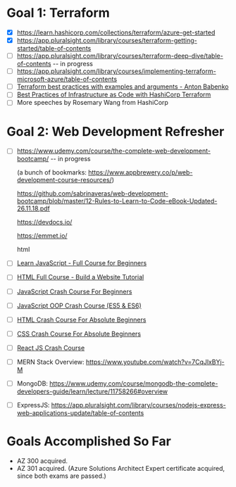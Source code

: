 # Goal 1: Terraform
- [x] https://learn.hashicorp.com/collections/terraform/azure-get-started  
- [x] https://app.pluralsight.com/library/courses/terraform-getting-started/table-of-contents
- [ ] https://app.pluralsight.com/library/courses/terraform-deep-dive/table-of-contents -- in progress
- [ ] https://app.pluralsight.com/library/courses/implementing-terraform-microsoft-azure/table-of-contents
- [ ] [Terraform best practices with examples and arguments - Anton Babenko](https://www.youtube.com/watch?v=mOsiLZGdXS4)
- [ ] [Best Practices of Infrastructure as Code with HashiCorp Terraform](https://www.youtube.com/watch?v=T56lZb7WNLc)
- [ ] More speeches by Rosemary Wang from HashiCorp

# Goal 2: Web Development Refresher
- [ ] https://www.udemy.com/course/the-complete-web-development-bootcamp/ -- in progress
    
    (a bunch of bookmarks: https://www.appbrewery.co/p/web-development-course-resources/)
    
    https://github.com/sabrinaveras/web-development-bootcamp/blob/master/12-Rules-to-Learn-to-Code-eBook-Updated-26.11.18.pdf  
    
    https://devdocs.io/
    
    https://emmet.io/
    
    html
- [ ] [Learn JavaScript - Full Course for Beginners](https://www.youtube.com/watch?v=PkZNo7MFNFg)
- [ ] [HTML Full Course - Build a Website Tutorial](https://www.youtube.com/watch?v=pQN-pnXPaVg)
- [ ] [JavaScript Crash Course For Beginners](https://www.youtube.com/watch?v=hdI2bqOjy3c)
- [ ] [JavaScript OOP Crash Course (ES5 & ES6)](https://www.youtube.com/watch?v=vDJpGenyHaA)
- [ ] [HTML Crash Course For Absolute Beginners](https://www.youtube.com/watch?v=UB1O30fR-EE)
- [ ] [CSS Crash Course For Absolute Beginners](https://www.youtube.com/watch?v=yfoY53QXEnI)
- [ ] [React JS Crash Course](https://www.youtube.com/watch?v=sBws8MSXN7A)
- [ ] MERN Stack Overview: https://www.youtube.com/watch?v=7CqJlxBYj-M
- [ ] MongoDB: https://www.udemy.com/course/mongodb-the-complete-developers-guide/learn/lecture/11758266#overview
- [ ] ExpressJS: https://app.pluralsight.com/library/courses/nodejs-express-web-applications-update/table-of-contents

# Goals Accomplished So Far
- AZ 300 acquired.
- AZ 301 acquired. (Azure Solutions Architect Expert certificate acquired, since both exams are passed.)
